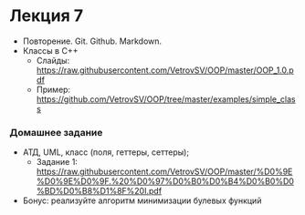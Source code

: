 # Лекция 7
- Повторение. Git. Github. Markdown.
- Классы в С++
  - Слайды: https://raw.githubusercontent.com/VetrovSV/OOP/master/OOP_1.0.pdf
  - Пример: https://github.com/VetrovSV/OOP/tree/master/examples/simple_class


### Домашнее задание
- АТД, UML, класс (поля, геттеры, сеттеры); 
  - Задание 1: https://raw.githubusercontent.com/VetrovSV/OOP/master/%D0%9E%D0%9E%D0%9F.%20%D0%97%D0%B0%D0%B4%D0%B0%D0%BD%D0%B8%D1%8F%20I.pdf
- Бонус: реализуйте алгоритм минимизации булевых функций
